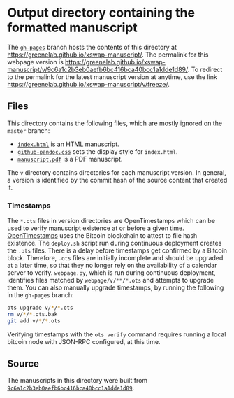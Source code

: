 # Output directory containing the formatted manuscript

The [`gh-pages`](https://github.com/greenelab/xswap-manuscript/tree/gh-pages) branch hosts the contents of this directory at https://greenelab.github.io/xswap-manuscript/.
The permalink for this webpage version is https://greenelab.github.io/xswap-manuscript/v/9c6a1c2b3eb0aefb6bc416bca40bcc1a1dde1d89/.
To redirect to the permalink for the latest manuscript version at anytime, use the link https://greenelab.github.io/xswap-manuscript/v/freeze/.

## Files

This directory contains the following files, which are mostly ignored on the `master` branch:

+ [`index.html`](index.html) is an HTML manuscript.
+ [`github-pandoc.css`](github-pandoc.css) sets the display style for `index.html`.
+ [`manuscript.pdf`](manuscript.pdf) is a PDF manuscript.

The `v` directory contains directories for each manuscript version.
In general, a version is identified by the commit hash of the source content that created it.

### Timestamps

The `*.ots` files in version directories are OpenTimestamps which can be used to verify manuscript existence at or before a given time.
[OpenTimestamps](https://opentimestamps.org/) uses the Bitcoin blockchain to attest to file hash existence.
The `deploy.sh` script run during continuous deployment creates the `.ots` files.
There is a delay before timestamps get confirmed by a Bitcoin block.
Therefore, `.ots` files are initially incomplete and should be upgraded at a later time, so that they no longer rely on the availability of a calendar server to verify.
`webpage.py`, which is run during continuous deployment, identifies files matched by `webpage/v/**/*.ots` and attempts to upgrade them.
You can also manually upgrade timestamps, by running the following in the `gh-pages` branch:

```sh
ots upgrade v/*/*.ots
rm v/*/*.ots.bak
git add v/*/*.ots
```

Verifying timestamps with the `ots verify` command requires running a local bitcoin node with JSON-RPC configured, at this time.

## Source

The manuscripts in this directory were built from
[`9c6a1c2b3eb0aefb6bc416bca40bcc1a1dde1d89`](https://github.com/greenelab/xswap-manuscript/commit/9c6a1c2b3eb0aefb6bc416bca40bcc1a1dde1d89).
